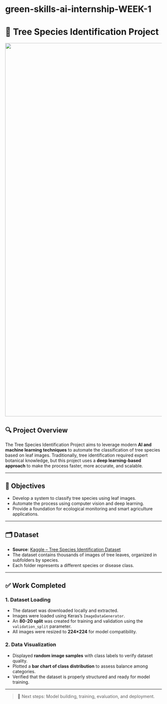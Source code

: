 # green-skills-ai-internship-WEEK-1

# 🌳 Tree Species Identification Project

<div align="center">
  <img src="Face recognition thumbnail" height="1200",width="632" alt="Face"/>
  <br/>
 
</div>

## 🔍 Project Overview
The Tree Species Identification Project aims to leverage modern **AI and machine learning techniques** to automate the classification of tree species based on leaf images. Traditionally, tree identification required expert botanical knowledge, but this project uses a **deep learning-based approach** to make the process faster, more accurate, and scalable.

---

## 🎯 Objectives
- Develop a system to classify tree species using leaf images.
- Automate the process using computer vision and deep learning.
- Provide a foundation for ecological monitoring and smart agriculture applications.

---

## 🗂️ Dataset
- **Source**: [Kaggle – Tree Species Identification Dataset](https://www.kaggle.com/datasets/viditgandhi/tree-species-identification-dataset)
- The dataset contains thousands of images of tree leaves, organized in subfolders by species.
- Each folder represents a different species or disease class.

---

## ✅ Work Completed

### 1. Dataset Loading
- The dataset was downloaded locally and extracted.
- Images were loaded using Keras’s `ImageDataGenerator`.
- An **80-20 split** was created for training and validation using the `validation_split` parameter.
- All images were resized to **224×224** for model compatibility.

### 2. Data Visualization
- Displayed **random image samples** with class labels to verify dataset quality.
- Plotted a **bar chart of class distribution** to assess balance among categories.
- Verified that the dataset is properly structured and ready for model training.

---

> 🔧 Next steps: Model building, training, evaluation, and deployment.
